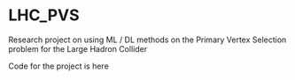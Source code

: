 # LHC_PVS

Research project on using ML / DL methods on the Primary Vertex Selection problem for the Large Hadron Collider

Code for the project is here